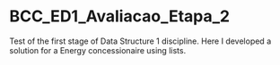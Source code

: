 # BCC_ED1_Avaliacao_Etapa_2
Test of the first stage of Data Structure 1 discipline. Here I developed a solution for a Energy concessionaire using lists.
